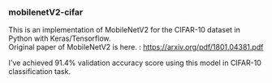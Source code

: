 ### mobilenetV2-cifar

This is an implementation of MobileNetV2 for the CIFAR-10 dataset in Python with Keras/Tensorflow.
<br>Original paper of MobileNetV2 is here. : https://arxiv.org/pdf/1801.04381.pdf

I've achieved 91.4% validation accuracy score using this model in CIFAR-10 classification task.
